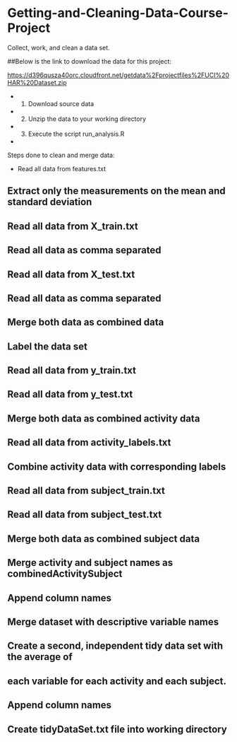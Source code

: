 Getting-and-Cleaning-Data-Course-Project
========================================

Collect, work, and clean a data set.

##Below is the link to download the data for this project: 

https://d396qusza40orc.cloudfront.net/getdata%2Fprojectfiles%2FUCI%20HAR%20Dataset.zip 

* 1. Download source data 
* 2. Unzip the data to your working directory
* 3. Execute the script run_analysis.R
* 
Steps done to clean and merge data:
* Read all data from features.txt
## Extract only the measurements on the mean and standard deviation
## Read all data from X_train.txt
## Read all data as comma separated
## Read all data from X_test.txt
## Read all data as comma separated
## Merge both data as combined data
## Label the data set


## Read all data from y_train.txt
## Read all data from y_test.txt
## Merge both data as combined activity data


## Read all data from activity_labels.txt
## Combine activity data with corresponding labels


## Read all data from subject_train.txt
## Read all data from subject_test.txt
## Merge both data as combined subject data


## Merge activity and subject names as combinedActivitySubject
## Append column names

## Merge dataset with descriptive variable names


## Create a second, independent tidy data set with the average of 
## each variable for each activity and each subject.
## Append column names
## Create tidyDataSet.txt file into working directory


